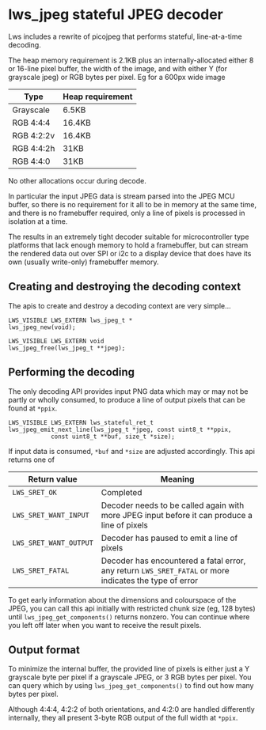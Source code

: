 # lws_jpeg stateful JPEG decoder

Lws includes a rewrite of picojpeg that performs stateful, line-at-a-time decoding.

The heap memory requirement is 2.1KB plus an internally-allocated either 8 or 16-line
pixel buffer, the width of the image, and with either Y (for grayscale jpeg) or RGB
bytes per pixel.  Eg for a 600px wide image

|Type|Heap requirement|
|---|---|
|Grayscale|6.5KB|
|RGB 4:4:4|16.4KB|
|RGB 4:2:2v|16.4KB|
|RGB 4:4:2h|31KB|
|RGB 4:4:0|31KB|

No other allocations occur during decode.


In particular the input JPEG data is stream parsed into the JPEG MCU buffer, so there
is no requirement for it all to be in memory at the same time, and there is no
framebuffer required, only a line of pixels is processed in isolation at a time.

The results in an extremely tight decoder suitable for microcontroller type
platforms that lack enough memory to hold a framebuffer, but can stream the
rendered data out over SPI or i2c to a display device that does have its own
(usually write-only) framebuffer memory.

## Creating and destroying the decoding context

The apis to create and destroy a decoding context are very simple...

```
LWS_VISIBLE LWS_EXTERN lws_jpeg_t *
lws_jpeg_new(void);

LWS_VISIBLE LWS_EXTERN void
lws_jpeg_free(lws_jpeg_t **jpeg);
```

## Performing the decoding

The only decoding API provides input PNG data which may or may not be partly or
wholly consumed, to produce a line of output pixels that can be found at `*ppix`.

```
LWS_VISIBLE LWS_EXTERN lws_stateful_ret_t
lws_jpeg_emit_next_line(lws_jpeg_t *jpeg, const uint8_t **ppix,
			const uint8_t **buf, size_t *size);
```

If input data is consumed, `*buf` and `*size` are adjusted accordingly.
This api returns one of

|Return value|Meaning|
|---|---|
|`LWS_SRET_OK`|Completed|
|`LWS_SRET_WANT_INPUT`|Decoder needs to be called again with more JPEG input before it can produce a line of pixels|
|`LWS_SRET_WANT_OUTPUT`|Decoder has paused to emit a line of pixels|
|`LWS_SRET_FATAL`|Decoder has encountered a fatal error, any return `LWS_SRET_FATAL` or more indicates the type of error|

To get early information about the dimensions and colourspace of the JPEG, you
can call this api initially with restricted chunk size (eg, 128 bytes) until 
`lws_jpeg_get_components()` returns nonzero.  You can continue where you left off
later when you want to receive the result pixels.

## Output format

To minimize the internal buffer, the provided line of pixels is either just a Y
grayscale byte per pixel if a grayscale JPEG, or 3 RGB bytes per pixel.  You can
query which by using `lws_jpeg_get_components()` to find out how many bytes per
pixel.

Although 4:4:4, 4:2:2 of both orientations, and 4:2:0 are handled differently
internally, they all present 3-byte RGB output of the full width at `*ppix`.

